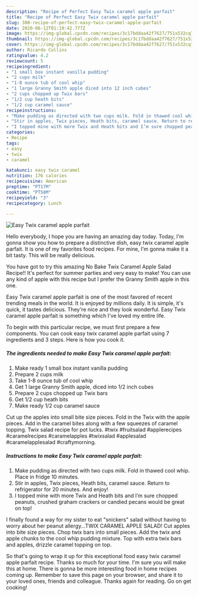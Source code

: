 ```yaml
---
description: "Recipe of Perfect Easy Twix caramel apple parfait"
title: "Recipe of Perfect Easy Twix caramel apple parfait"
slug: 300-recipe-of-perfect-easy-twix-caramel-apple-parfait
date: 2020-06-12T01:19:42.777Z
image: https://img-global.cpcdn.com/recipes/3c17bddaa42f7627/751x532cq70/easy-twix-caramel-apple-parfait-recipe-main-photo.jpg
thumbnail: https://img-global.cpcdn.com/recipes/3c17bddaa42f7627/751x532cq70/easy-twix-caramel-apple-parfait-recipe-main-photo.jpg
cover: https://img-global.cpcdn.com/recipes/3c17bddaa42f7627/751x532cq70/easy-twix-caramel-apple-parfait-recipe-main-photo.jpg
author: Ricardo Collins
ratingvalue: 4.2
reviewcount: 5
recipeingredient:
- "1 small box instant vanilla pudding"
- "2 cups milk"
- "1-8 ounce tub of cool whip"
- "1 large Granny Smith apple diced into 12 inch cubes"
- "2 cups chopped up Twix bars"
- "1/2 cup heath bits"
- "1/2 cup caramel sauce"
recipeinstructions:
- "Make pudding as directed with two cups milk. Fold in thawed cool whip. Place in fridge 10 minutes."
- "Stir in apples, Twix pieces, Heath bits, caramel sauce. Return to refrigerator for 20 minutes. And enjoy!"
- "I topped mine with more Twix and Heath bits and I’m sure chopped peanuts, crushed graham crackers or candied pecans would be great on top!"
categories:
- Recipe
tags:
- easy
- twix
- caramel

katakunci: easy twix caramel 
nutrition: 176 calories
recipecuisine: American
preptime: "PT17M"
cooktime: "PT58M"
recipeyield: "3"
recipecategory: Lunch

---
```



![Easy Twix caramel apple parfait](https://img-global.cpcdn.com/recipes/3c17bddaa42f7627/751x532cq70/easy-twix-caramel-apple-parfait-recipe-main-photo.jpg)

Hello everybody, I hope you are having an amazing day today. Today, I'm gonna show you how to prepare a distinctive dish, easy twix caramel apple parfait. It is one of my favorites food recipes. For mine, I'm gonna make it a bit tasty. This will be really delicious.

You have got to try this amazing No Bake Twix Caramel Apple Salad Recipe!! It&#39;s perfect for summer parties and very easy to make! You can use any kind of apple with this recipe but I prefer the Granny Smith apple in this one.

Easy Twix caramel apple parfait is one of the most favored of recent trending meals in the world. It is enjoyed by millions daily. It is simple, it's quick, it tastes delicious. They're nice and they look wonderful. Easy Twix caramel apple parfait is something which I've loved my entire life.


To begin with this particular recipe, we must first prepare a few components. You can cook easy twix caramel apple parfait using 7 ingredients and 3 steps. Here is how you cook it.

<!--inarticleads1-->

##### The ingredients needed to make Easy Twix caramel apple parfait:

1. Make ready 1 small box instant vanilla pudding
1. Prepare 2 cups milk
1. Take 1-8 ounce tub of cool whip
1. Get 1 large Granny Smith apple, diced into 1/2 inch cubes
1. Prepare 2 cups chopped up Twix bars
1. Get 1/2 cup heath bits
1. Make ready 1/2 cup caramel sauce


Cut up the apples into small bite size pieces. Fold in the Twix with the apple pieces. Add in the caramel bites along with a few squeezes of caramel topping. Twix salad recipe for pot lucks. #twix #fruitsalad #applerecipes #caramelrecipes #caramelapples #twixsalad #applesalad #caramelapplesalad #craftymorning. 

<!--inarticleads2-->

##### Instructions to make Easy Twix caramel apple parfait:

1. Make pudding as directed with two cups milk. Fold in thawed cool whip. Place in fridge 10 minutes.
1. Stir in apples, Twix pieces, Heath bits, caramel sauce. Return to refrigerator for 20 minutes. And enjoy!
1. I topped mine with more Twix and Heath bits and I’m sure chopped peanuts, crushed graham crackers or candied pecans would be great on top!


I finally found a way for my sister to eat &#34;snickers&#34; salad without having to worry about her peanut allergy…TWIX CARAMEL APPLE SALAD! Cut apples into bite size pieces. Chop twix bars into small pieces. Add the twix and apple chunks to the cool whip pudding mixture. Top with extra twix bars and apples, drizzle caramel topping on top. 

So that's going to wrap it up for this exceptional food easy twix caramel apple parfait recipe. Thanks so much for your time. I'm sure you will make this at home. There is gonna be more interesting food in home recipes coming up. Remember to save this page on your browser, and share it to your loved ones, friends and colleague. Thanks again for reading. Go on get cooking!
